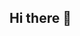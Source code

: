 ## Hi there 👋

<!--
**benjaminjupin/BenjaminJupin** is a ✨ _special_ ✨ repository because its `README.md` (this file) appears on your GitHub profile.

Here are some ideas to get you started:

- 🔭 Hello There! My name is Benjamin jupin an i'm currently enrolled into TripleTens Bootcamp! 
- 🌱 I’m currently learning Software Engeenering
- 💬 Ask me about ...
- 📫 How to reach me Email: Benjaminjupin8@gmail.com
- ⚡ Fun fact: ...
-->
